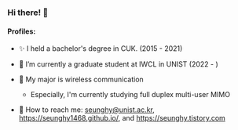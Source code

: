 ### Hi there! 👋

<!--
**seunghy1468/seunghy1468** is a ✨ _special_ ✨ repository because its `README.md` (this file) appears on your GitHub profile.

Here are some ideas to get you started:

- 🔭 I’m currently working on ...
- 🌱 I’m currently learning ...
- 👯 I’m looking to collaborate on ...
- 🤔 I’m looking for help with ...
- 💬 Ask me about ...
- 📫 How to reach me: ...
- 😄 Pronouns: ...
- ⚡ Fun fact: ...
-->
#### Profiles:
* ✨ I held a bachelor's degree in CUK. (2015 - 2021)
* 🔭 I’m currently a graduate student at IWCL in UNIST (2022 - )
* 🌱 My major is wireless communication
  - Especially, I'm currently studying full duplex multi-user MIMO

* 💬 How to reach me: seunghy@unist.ac.kr, https://seunghy1468.github.io/, and https://seunghy.tistory.com
